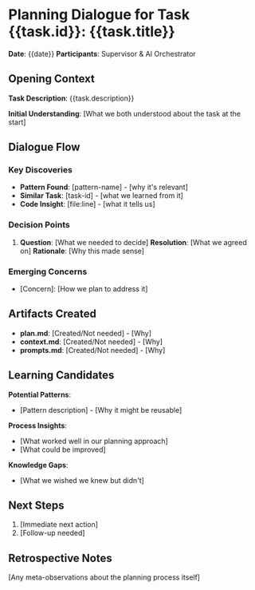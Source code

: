 # Planning Dialogue for Task {{task.id}}: {{task.title}}

**Date**: {{date}}
**Participants**: Supervisor & AI Orchestrator

## Opening Context

**Task Description**: {{task.description}}

**Initial Understanding**:
[What we both understood about the task at the start]

## Dialogue Flow

### Key Discoveries
- **Pattern Found**: [pattern-name] - [why it's relevant]
- **Similar Task**: [task-id] - [what we learned from it]
- **Code Insight**: [file:line] - [what it tells us]

### Decision Points
1. **Question**: [What we needed to decide]
   **Resolution**: [What we agreed on]
   **Rationale**: [Why this made sense]

### Emerging Concerns
- [Concern]: [How we plan to address it]

## Artifacts Created

- **plan.md**: [Created/Not needed] - [Why]
- **context.md**: [Created/Not needed] - [Why]
- **prompts.md**: [Created/Not needed] - [Why]

## Learning Candidates

**Potential Patterns**:
- [Pattern description] - [Why it might be reusable]

**Process Insights**:
- [What worked well in our planning approach]
- [What could be improved]

**Knowledge Gaps**:
- [What we wished we knew but didn't]

## Next Steps

1. [Immediate next action]
2. [Follow-up needed]

## Retrospective Notes

[Any meta-observations about the planning process itself]
